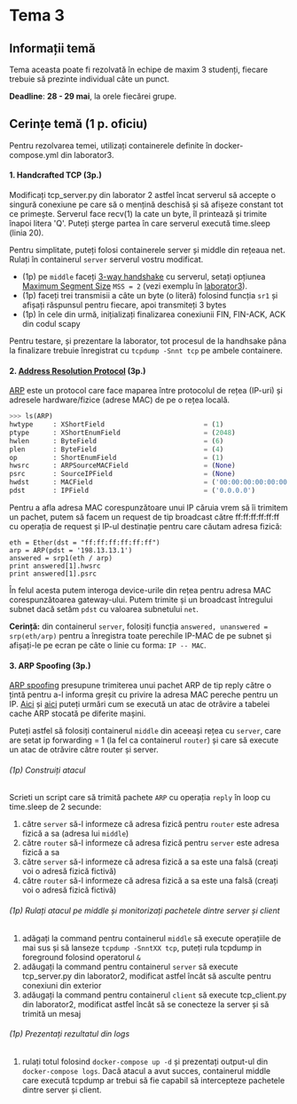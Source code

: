 # Tema 3

## Informații temă
Tema aceasta poate fi rezolvată în echipe de maxim 3 studenți, fiecare trebuie să prezinte individual câte un punct.

**Deadline**: **28 - 29 mai**, la orele fiecărei grupe. 

## Cerințe temă (1 p. oficiu)
Pentru rezolvarea temei, utilizați containerele definite în docker-compose.yml din laborator3.

#### 1. Handcrafted TCP (3p.)
Modificați tcp_server.py din laborator 2 astfel încat serverul să accepte o singură conexiune pe care să o mențină deschisă și să afișeze constant tot ce primește. Serverul face recv(1) la cate un byte, îl printează și trimite înapoi litera 'Q'. Puteți șterge partea în care serverul execută time.sleep (linia 20).

Pentru simplitate, puteți folosi containerele server și middle din rețeaua net. Rulați în containerul `server` serverul vostru modificat.

- (1p) pe `middle` faceți [3-way handshake](https://github.com/senisioi/computer-networks/blob/master/laborator3/src/tcp_handshake.py) cu serverul, setați opțiunea [Maximum Segment Size](https://www.incapsula.com/blog/mtu-mss-explained.html) `MSS = 2` (vezi exemplu în [laborator3](https://github.com/senisioi/computer-networks/blob/master/laborator3/README.md#tcp_options)). 
- (1p) faceți trei transmisii a câte un byte (o literă) folosind funcția `sr1` și afișați răspunsul pentru fiecare, apoi transmiteți 3 bytes
- (1p) în cele din urmă, inițializați finalizarea conexiunii FIN, FIN-ACK, ACK din codul scapy

Pentru testare, și prezentare la laborator, tot procesul de la handhsake pâna la finalizare trebuie înregistrat cu `tcpdump -Snnt tcp` pe ambele containere.


#### 2. [Address Resolution Protocol](http://www.erg.abdn.ac.uk/users/gorry/course/inet-pages/arp.html) (3p.)
[ARP](https://www.youtube.com/watch?v=QPi5Nvxaosw) este un protocol care face maparea între protocolul de rețea (IP-uri) și adresele hardware/fizice (adrese MAC) de pe o rețea locală.
```python
>>> ls(ARP)
hwtype     : XShortField                         = (1)                     # ce tip de adresă fizică, 1 pt MAC-uri
ptype      : XShortEnumField                     = (2048)                  # protocolul folosit, similar cu EthType 
hwlen      : ByteField                           = (6)                     # dimensiunea adresei MAC (6 octeti)
plen       : ByteField                           = (4)                     # dimensiunea adresei IP (pentru v4, 4 octeti)
op         : ShortEnumField                      = (1)                     # operațiunea 1 pentru request, 0 pentru reply   
hwsrc      : ARPSourceMACField                   = (None)                  # adresa MAC sursă
psrc       : SourceIPField                       = (None)                  # adresa IP sursă
hwdst      : MACField                            = ('00:00:00:00:00:00')   # adresa MAC destinație
pdst       : IPField                             = ('0.0.0.0')             # adresa IP destinație (poate fi și un subnet)
```
Pentru a afla adresa MAC corespunzătoare unui IP căruia vrem să îi trimitem un pachet, putem să facem un request de tip broadcast către ff:ff:ff:ff:ff:ff cu operația de request și IP-ul destinație pentru care căutam adresa fizică:
```
eth = Ether(dst = "ff:ff:ff:ff:ff:ff")
arp = ARP(pdst = '198.13.13.1')
answered = srp1(eth / arp)
print answered[1].hwsrc
print answered[1].psrc
```
În felul acesta putem interoga device-urile din rețea pentru adresa MAC corespunzătoarea gateway-ului. Putem trimite și un broadcast întregului subnet dacă setăm `pdst` cu valoarea subnetului `net`. 

**Cerință:** din containerul `server`, folosiți funcția `answered, unanswered = srp(eth/arp)` pentru a înregistra toate perechile IP-MAC de pe subnet și afișați-le pe ecran pe câte o linie cu forma: `IP -- MAC`.

#### 3. ARP Spoofing (3p.)
[ARP spoofing](https://samsclass.info/124/proj11/P13xN-arpspoof.html) presupune trimiterea unui pachet ARP de tip reply către o țintă pentru a-l informa greșit cu privire la adresa MAC pereche pentru un IP. [Aici](https://medium.com/@ismailakkila/black-hat-python-arp-cache-poisoning-with-scapy-7cb1d8b9d242) și [aici](https://www.youtube.com/watch?v=hI9J_tnNDCc) puteți urmări cum se execută un atac de otrăvire a tabelei cache ARP stocată pe diferite mașini. 

Puteți astfel să folosiți containerul `middle` din aceeași rețea cu `server`, care are setat ip forwarding = 1 (la fel ca containerul `router`) și care să execute un atac de otrăvire către router și server.

###### (1p) Construiți atacul
Scrieti un script care să trimită pachete `ARP` cu operația `reply` în loop cu time.sleep de 2 secunde:
1. către `server` să-l informeze că adresa fizică pentru `router` este adresa fizică a sa (adresa lui `middle`)
2. către `router` să-l informeze că adresa fizică pentru `server` este adresa fizică a sa
3. către `server` să-l informeze că adresa fizică a sa este una falsă (creați voi o adresă fizică fictivă)
3. către `router` să-l informeze că adresa fizică a sa este una falsă (creați voi o adresă fizică fictivă)

###### (1p) Rulați atacul pe middle și monitorizați pachetele dintre server și client
1. adăgați la command pentru containerul `middle` să execute operațiile de mai sus și să lanseze `tcpdump -SnntXX tcp`, puteți rula tcpdump in foreground folosind operatorul `&`
2. adăugați la command pentru containerul `server` să execute tcp_server.py din laborator2, modificat astfel încât să asculte pentru conexiuni din exterior
3. adăugați la command pentru containerul `client` să execute tcp_client.py din laborator2, modificat astfel încât să se conecteze la server și să trimită un mesaj

###### (1p) Prezentați rezultatul din logs
1. rulați totul folosind `docker-compose up -d` și prezentați output-ul din `docker-compose logs`. Dacă atacul a avut succes, containerul middle care execută tcpdump ar trebui să fie capabil să intercepteze pachetele dintre server și client.

